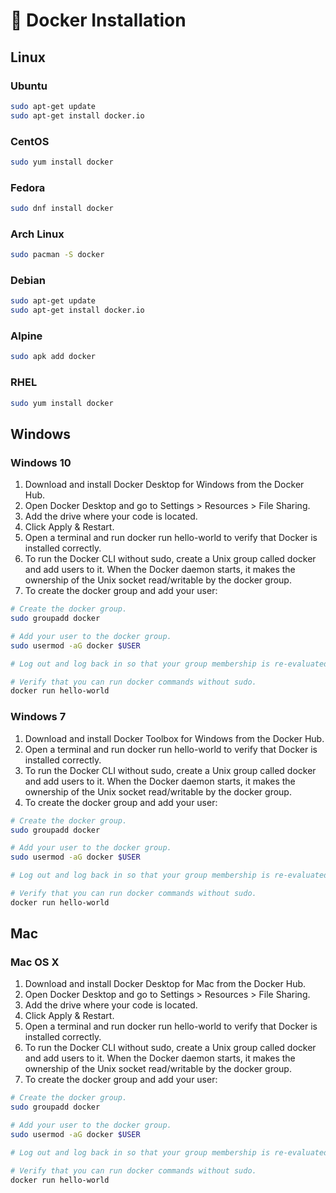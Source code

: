 # 🔴 Docker Installation

## Linux

### Ubuntu

```bash
sudo apt-get update
sudo apt-get install docker.io
```

### CentOS

```bash
sudo yum install docker
```

### Fedora

```bash
sudo dnf install docker
```

### Arch Linux

```bash
sudo pacman -S docker
```

### Debian

```bash
sudo apt-get update
sudo apt-get install docker.io
```

### Alpine

```bash
sudo apk add docker
```

### RHEL

```bash
sudo yum install docker
```

## Windows

### Windows 10

1. Download and install Docker Desktop for Windows from the Docker Hub.
2. Open Docker Desktop and go to Settings > Resources > File Sharing.
3. Add the drive where your code is located.
4. Click Apply & Restart.
5. Open a terminal and run docker run hello-world to verify that Docker is installed correctly.
6. To run the Docker CLI without sudo, create a Unix group called docker and add users to it. When the Docker daemon starts, it makes the ownership of the Unix socket read/writable by the docker group.
7. To create the docker group and add your user:
```bash
# Create the docker group.
sudo groupadd docker

# Add your user to the docker group.
sudo usermod -aG docker $USER

# Log out and log back in so that your group membership is re-evaluated.

# Verify that you can run docker commands without sudo.
docker run hello-world
```

### Windows 7

1. Download and install Docker Toolbox for Windows from the Docker Hub.
2. Open a terminal and run docker run hello-world to verify that Docker is installed correctly.
3. To run the Docker CLI without sudo, create a Unix group called docker and add users to it. When the Docker daemon starts, it makes the ownership of the Unix socket read/writable by the docker group.
4. To create the docker group and add your user:
```bash
# Create the docker group.
sudo groupadd docker

# Add your user to the docker group.
sudo usermod -aG docker $USER

# Log out and log back in so that your group membership is re-evaluated.

# Verify that you can run docker commands without sudo.
docker run hello-world
```

## Mac

### Mac OS X

1. Download and install Docker Desktop for Mac from the Docker Hub.
2. Open Docker Desktop and go to Settings > Resources > File Sharing.
3. Add the drive where your code is located.
4. Click Apply & Restart.
5. Open a terminal and run docker run hello-world to verify that Docker is installed correctly.
6. To run the Docker CLI without sudo, create a Unix group called docker and add users to it. When the Docker daemon starts, it makes the ownership of the Unix socket read/writable by the docker group.
7. To create the docker group and add your user:
```bash
# Create the docker group.
sudo groupadd docker

# Add your user to the docker group.
sudo usermod -aG docker $USER

# Log out and log back in so that your group membership is re-evaluated.

# Verify that you can run docker commands without sudo.
docker run hello-world
```
